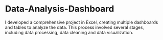 # Data-Analysis-Dashboard
I developed a comprehensive project in Excel, creating multiple dashboards and tables to analyze the data. This process involved several stages, including data processing, data cleaning and data visualization.
